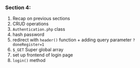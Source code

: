 ### Section 4:
1. Recap on previous sections
2. CRUD operations 
3. `Authentication.php` class
4. hash password
5. redirect with `header()` function + adding query parameter `?doneRegister=1`
6. `$_GET` Super global array
6. set up frontend of login page
7. `login()` method